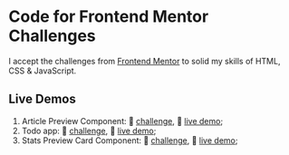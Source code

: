 # Code for Frontend Mentor Challenges

I accept the challenges from [Frontend Mentor](https://frontendmentor.io) to solid my skills of HTML, CSS & JavaScript.

## Live Demos

1. Article Preview Component: 🎯 [challenge](https://www.frontendmentor.io/challenges/article-preview-component-dYBN_pYFT), 🚀 [live demo](https://fm-article-preview.glitch.me/);
2. Todo app: 🎯 [challenge](https://www.frontendmentor.io/challenges/todo-app-Su1_KokOW), 🚀 [live demo](https://iwfy7.csb.app);
3. Stats Preview Card Component: 🎯 [challenge](https://www.frontendmentor.io/challenges/stats-preview-card-component-8JqbgoU62), 🚀 [live demo](https://fm-solutions.glitch.me/stats-card.html);
